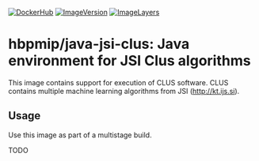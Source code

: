 [![DockerHub](https://img.shields.io/badge/docker-hbpmip%2Fjava--jsi--clus-008bb8.svg)](https://hub.docker.com/r/hbpmip/java-jsi-clus/) [![ImageVersion](https://images.microbadger.com/badges/version/hbpmip/java-jsi-clus.svg)](https://hub.docker.com/r/hbpmip/java-jsi-clus/tags "hbpmip/java-jsi-clus image tags") [![ImageLayers](https://images.microbadger.com/badges/image/hbpmip/java-jsi-clus.svg)](https://microbadger.com/#/images/hbpmip/java-jsi-clus "hbpmip/java-jsi-clus on microbadger")

# hbpmip/java-jsi-clus: Java environment for JSI Clus algorithms

This image contains support for execution of CLUS software. CLUS contains multiple machine learning algorithms from JSI (http://kt.ijs.si).

## Usage

Use this image as part of a multistage build.

TODO